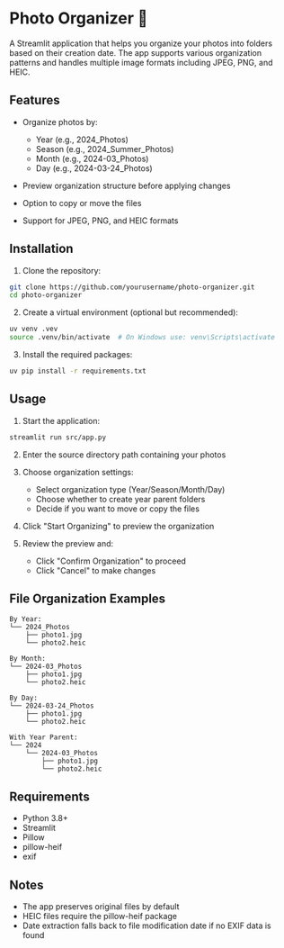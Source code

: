 # Photo Organizer 📸

A Streamlit application that helps you organize your photos into folders based on their creation date. 
The app supports various organization patterns and handles multiple image formats including JPEG, PNG, and HEIC.

## Features

- Organize photos by:
  - Year (e.g., 2024_Photos)
  - Season (e.g., 2024_Summer_Photos)
  - Month (e.g., 2024-03_Photos)
  - Day (e.g., 2024-03-24_Photos)

- Preview organization structure before applying changes
- Option to copy or move the files
- Support for JPEG, PNG, and HEIC formats

## Installation

1. Clone the repository:
```bash
git clone https://github.com/yourusername/photo-organizer.git
cd photo-organizer
```

2. Create a virtual environment (optional but recommended):
```bash
uv venv .vev
source .venv/bin/activate  # On Windows use: venv\Scripts\activate
```

3. Install the required packages:
```bash
uv pip install -r requirements.txt
```

## Usage

1. Start the application:
```bash
streamlit run src/app.py
```

2. Enter the source directory path containing your photos

3. Choose organization settings:
   - Select organization type (Year/Season/Month/Day)
   - Choose whether to create year parent folders
   - Decide if you want to move or copy the files

4. Click "Start Organizing" to preview the organization

5. Review the preview and:
   - Click "Confirm Organization" to proceed
   - Click "Cancel" to make changes

## File Organization Examples

```
By Year:
└── 2024_Photos
    ├── photo1.jpg
    └── photo2.heic

By Month:
└── 2024-03_Photos
    ├── photo1.jpg
    └── photo2.heic

By Day:
└── 2024-03-24_Photos
    ├── photo1.jpg
    └── photo2.heic

With Year Parent:
└── 2024
    └── 2024-03_Photos
        ├── photo1.jpg
        └── photo2.heic
```

## Requirements

- Python 3.8+
- Streamlit
- Pillow
- pillow-heif
- exif

## Notes

- The app preserves original files by default
- HEIC files require the pillow-heif package
- Date extraction falls back to file modification date if no EXIF data is found